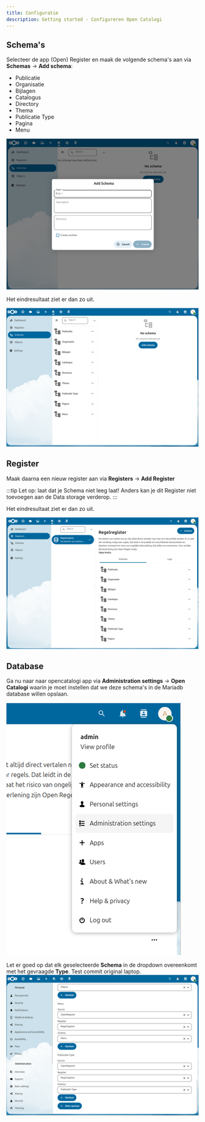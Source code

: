 ```yaml
---
title: Configuratie
description: Getting started - Configureren Open Catalogi
---
```


## Schema's

Selecteer de app (Open) Register en maak de volgende schema's aan via **Schemas** -> **Add schema**:
- Publicatie
- Organisatie
- Bijlagen
- Catalogus
- Directory
- Thema
- Publicatie Type
- Pagina
- Menu

![Confugureren schema's](../../../static/img/OpenCatalogi/OC-schemas.png)

Het eindresultaat ziet er dan zo uit.

![Geconfigureerde schema's](../../../static/img/OpenCatalogi/OC-schemas-configured-new.png)

## Register

Maak daarna een nieuw register aan via **Registers** -> **Add Register**

:::tip
Let op: laat dat je Schema niet leeg laat! Anders kan je dit Register niet toevoegen aan de Data storage verderop.
:::

Het eindresultaat ziet er dan zo uit.

![Register](../../../static/img/OpenCatalogi/OC-register.png)

## Database

Ga nu naar naar opencatalogi app via **Administration settings** -> **Open Catalogi** waarin je moet instellen dat we deze schema's in de Mariadb database willen opslaan.

![Administration settings](../../../static/img/OpenCatalogi/OC-admin-settings.png)

Let er goed op dat elk geselecteerde **Schema** in de dropdown overeenkomt met het gevraagde **Type**. Test commit original laptop.
![Data storage](../../../static/img/OpenCatalogi/OC-data-storage-new.png)
